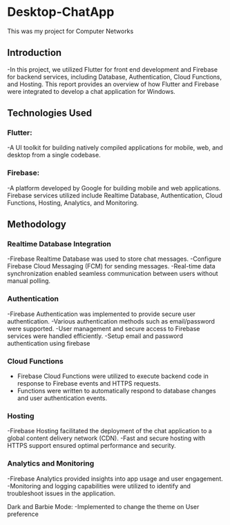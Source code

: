 # Desktop-ChatApp
This was my project for Computer Networks 

## Introduction
-In this project, we utilized Flutter for front end development and
Firebase for backend services, including Database, Authentication,
Cloud Functions, and Hosting. This report provides an overview of
how Flutter and Firebase were integrated to develop a chat
application for Windows.

## Technologies Used
### Flutter:
-A UI toolkit for building natively compiled applications for mobile,
web, and desktop from a single codebase.

### Firebase:
-A platform developed by Google for building mobile and web
applications. Firebase services utilized include Realtime Database,
Authentication, Cloud Functions, Hosting, Analytics, and
Monitoring.

## Methodology
### Realtime Database Integration
-Firebase Realtime Database was used to store chat messages.
-Configure Firebase Cloud Messaging (FCM) for sending
messages.
-Real-time data synchronization enabled seamless
communication between users without manual polling.

### Authentication
-Firebase Authentication was implemented to provide secure
user authentication.
-Various authentication methods such as email/password were
supported.
-User management and secure access to Firebase services
were handled efficiently.
-Setup email and password authentication using firebase

### Cloud Functions
- Firebase Cloud Functions were utilized to execute backend
code in response to Firebase events and HTTPS requests.
- Functions were written to automatically respond to database
changes and user authentication events.

### Hosting
-Firebase Hosting facilitated the deployment of the chat
application to a global content delivery network (CDN).
-Fast and secure hosting with HTTPS support ensured optimal
performance and security.

### Analytics and Monitoring
-Firebase Analytics provided insights into app usage and user
engagement.
-Monitoring and logging capabilities were utilized to identify and
troubleshoot issues in the application.

Dark and Barbie Mode:
-Implemented to change the theme on User preference



